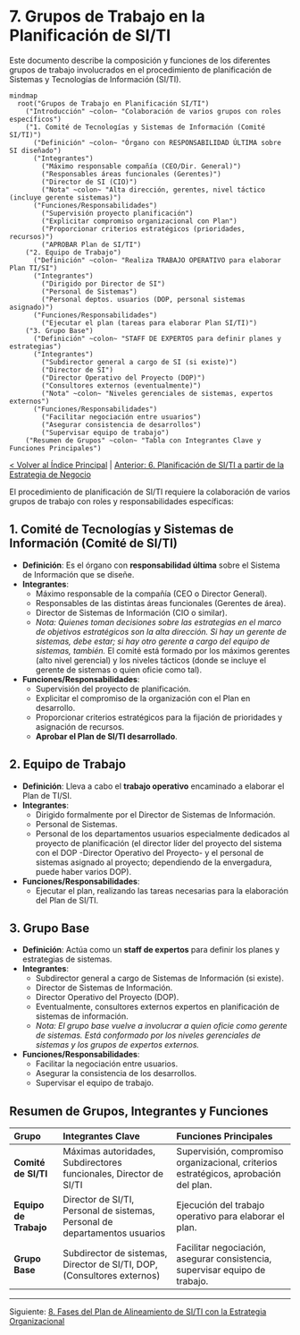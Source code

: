 # 7. Grupos de Trabajo en la Planificación de SI/TI

Este documento describe la composición y funciones de los diferentes grupos de trabajo involucrados en el procedimiento de planificación de Sistemas y Tecnologías de Información (SI/TI).

```mermaid
mindmap
  root("Grupos de Trabajo en Planificación SI/TI")
    ("Introducción" ~colon~ "Colaboración de varios grupos con roles específicos")
    ("1. Comité de Tecnologías y Sistemas de Información (Comité SI/TI)")
      ("Definición" ~colon~ "Órgano con RESPONSABILIDAD ÚLTIMA sobre SI diseñado")
      ("Integrantes")
        ("Máximo responsable compañía (CEO/Dir. General)")
        ("Responsables áreas funcionales (Gerentes)")
        ("Director de SI (CIO)")
        ("Nota" ~colon~ "Alta dirección, gerentes, nivel táctico (incluye gerente sistemas)")
      ("Funciones/Responsabilidades")
        ("Supervisión proyecto planificación")
        ("Explicitar compromiso organizacional con Plan")
        ("Proporcionar criterios estratégicos (prioridades, recursos)")
        ("APROBAR Plan de SI/TI")
    ("2. Equipo de Trabajo")
      ("Definición" ~colon~ "Realiza TRABAJO OPERATIVO para elaborar Plan TI/SI")
      ("Integrantes")
        ("Dirigido por Director de SI")
        ("Personal de Sistemas")
        ("Personal deptos. usuarios (DOP, personal sistemas asignado)")
      ("Funciones/Responsabilidades")
        ("Ejecutar el plan (tareas para elaborar Plan SI/TI)")
    ("3. Grupo Base")
      ("Definición" ~colon~ "STAFF DE EXPERTOS para definir planes y estrategias")
      ("Integrantes")
        ("Subdirector general a cargo de SI (si existe)")
        ("Director de SI")
        ("Director Operativo del Proyecto (DOP)")
        ("Consultores externos (eventualmente)")
        ("Nota" ~colon~ "Niveles gerenciales de sistemas, expertos externos")
      ("Funciones/Responsabilidades")
        ("Facilitar negociación entre usuarios")
        ("Asegurar consistencia de desarrollos")
        ("Supervisar equipo de trabajo")
    ("Resumen de Grupos" ~colon~ "Tabla con Integrantes Clave y Funciones Principales")
```

[< Volver al Índice Principal](./00_Indice_SI_TI.md) | [Anterior: 6. Planificación de SI/TI a partir de la Estrategia de Negocio](./06_Planificacion_SI_TI_Desde_Estrategia_Negocio.md)

El procedimiento de planificación de SI/TI requiere la colaboración de varios grupos de trabajo con roles y responsabilidades específicas:

## 1. Comité de Tecnologías y Sistemas de Información (Comité de SI/TI)

*   **Definición**: Es el órgano con **responsabilidad última** sobre el Sistema de Información que se diseñe.
*   **Integrantes**:
    *   Máximo responsable de la compañía (CEO o Director General).
    *   Responsables de las distintas áreas funcionales (Gerentes de área).
    *   Director de Sistemas de Información (CIO o similar).
    *   *Nota: Quienes toman decisiones sobre las estrategias en el marco de objetivos estratégicos son la alta dirección. Si hay un gerente de sistemas, debe estar; si hay otro gerente a cargo del equipo de sistemas, también.* El comité está formado por los máximos gerentes (alto nivel gerencial) y los niveles tácticos (donde se incluye el gerente de sistemas o quien oficie como tal).
*   **Funciones/Responsabilidades**:
    *   Supervisión del proyecto de planificación.
    *   Explicitar el compromiso de la organización con el Plan en desarrollo.
    *   Proporcionar criterios estratégicos para la fijación de prioridades y asignación de recursos.
    *   **Aprobar el Plan de SI/TI desarrollado**.

## 2. Equipo de Trabajo

*   **Definición**: Lleva a cabo el **trabajo operativo** encaminado a elaborar el Plan de TI/SI.
*   **Integrantes**:
    *   Dirigido formalmente por el Director de Sistemas de Información.
    *   Personal de Sistemas.
    *   Personal de los departamentos usuarios especialmente dedicados al proyecto de planificación (el director líder del proyecto del sistema con el DOP -Director Operativo del Proyecto- y el personal de sistemas asignado al proyecto; dependiendo de la envergadura, puede haber varios DOP).
*   **Funciones/Responsabilidades**:
    *   Ejecutar el plan, realizando las tareas necesarias para la elaboración del Plan de SI/TI.

## 3. Grupo Base

*   **Definición**: Actúa como un **staff de expertos** para definir los planes y estrategias de sistemas.
*   **Integrantes**:
    *   Subdirector general a cargo de Sistemas de Información (si existe).
    *   Director de Sistemas de Información.
    *   Director Operativo del Proyecto (DOP).
    *   Eventualmente, consultores externos expertos en planificación de sistemas de información.
    *   *Nota: El grupo base vuelve a involucrar a quien oficie como gerente de sistemas. Está conformado por los niveles gerenciales de sistemas y los grupos de expertos externos.*
*   **Funciones/Responsabilidades**:
    *   Facilitar la negociación entre usuarios.
    *   Asegurar la consistencia de los desarrollos.
    *   Supervisar el equipo de trabajo.

## Resumen de Grupos, Integrantes y Funciones

| Grupo                          | Integrantes Clave                                                                | Funciones Principales                                                                                                                               |
| :----------------------------- | :------------------------------------------------------------------------------- | :-------------------------------------------------------------------------------------------------------------------------------------------------- |
| **Comité de SI/TI**            | Máximas autoridades, Subdirectores funcionales, Director de SI/TI                | Supervisión, compromiso organizacional, criterios estratégicos, aprobación del plan.                                                              |
| **Equipo de Trabajo**          | Director de SI/TI, Personal de sistemas, Personal de departamentos usuarios    | Ejecución del trabajo operativo para elaborar el plan.                                                                                              |
| **Grupo Base**                 | Subdirector de sistemas, Director de SI/TI, DOP, (Consultores externos)          | Facilitar negociación, asegurar consistencia, supervisar equipo de trabajo.                                                                       |

---

Siguiente: [8. Fases del Plan de Alineamiento de SI/TI con la Estrategia Organizacional](./08_Fases_Plan_Alineamiento.md) 